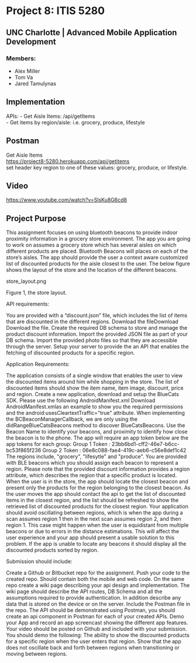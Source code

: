 # Project 8: ITIS 5280
## UNC Charlotte | Advanced Mobile Application Development
### Members:
- Alex Miller
- Tom Va
- Jared Tamulynas

## Implementation
APIs:
	- Get Aisle Items: /api/getItems <br />
		- Get items by region/aisle: i.e. grocery, produce, lifestyle <br />

## Postman
Get Aisle Items <br />
https://project8-5280.herokuapp.com/api/getitems <br />
set header key region to one of these values: grocery, produce, or lifestyle. <br />

## Video
https://www.youtube.com/watch?v=SlsKu8G6cd8

## Project Purpose

This assignment focuses on using bluetooth beacons to provide indoor proximity information in a grocery store environment. The app you are going to work on assumes a grocery store which has several aisles on which different products are placed. Bluetooth Beacons will places on each of the store’s aisles. The app should provide the user a context aware customized list of discounted products for the aisle closest to the user. The below figure shows the layout of the store and the location of the different beacons.

store_layout.png

Figure 1, the store layout.

 

API requirements:

You are provided with a “discount.json” file, which includes the list of items that are discounted in the different regions. Download the fileDownload Download the file.
Create the required DB schema to store and manage the product discount information. Import the provided JSON file as part of your DB schema.
Import the provided photo files so that they are accessible through the server.
Setup your server to provide the an API that enables the fetching of discounted products for a specific region.
 

Application Requirements:

The application consists of a single window that enables the user to view the discounted items around him while shopping in the store. The list of discounted items should show the item name, item image, discount, price and region.
Create a new application, download and setup the BlueCats SDK.
Please use the following AndroidManifest.xml Download AndroidManifest.xmlas an example to show you the required permissions and the android:usesCleartextTraffic="true" attribute.
When implementing the BCBeaconManagerCallback, we are only using the didRangeBlueCatsBeacons method to discover BlueCatsBeacons. Use the Beacon Name to identify your beacons, and proximity to identify how close the beacon is to the phone.
The app will require an app token below are the app tokens for each group:
Group 1 Token : 23bb6bd1-cff2-46e7-b6cc-bc53f865f236
Group 2 Token : 06e8c088-fae4-419c-aeb6-c56e8def1c42 
The regions include, "grocery", "lifesytle" and "produce". You are provided with BLE beacons which you should assign each beacon to represent a region. Please note that the provided discount information provides a region attribute, which describes the region that a specific product is located.
When the user is in the store, the app should locate the closest beacon and present only the products for the region belonging to the closest beacon.
As the user moves the app should contact the api to get the list of discounted items in the closest region, and the list should be refreshed to show the retrieved list of discounted products for the closest region.
Your application should avoid oscillating between regions, which is when the app during a scan assumes region 1 then in the next scan assumes region 2, and then region 1. This case might happen when the user is equidistant from multiple beacons or due to errors in the distance estimations. This will affect the user experience and your app should present a usable solution to this problem.
If the app is unable to locate any beacons it should display all the discounted products sorted by region.
 

Submission should include:

Create a Github or Bitbucket repo for the assignment.
Push your code to the created repo. Should contain both the mobile and web code. 
On the same repo create a wiki page describing your api design and implementation. The wiki page should describe the API routes, DB Schema and all the assumptions required to provide authentication. In addition describe any data that is stored on the device or on the server.
Include the Postman file in the repo.
The API should be demonstrated using Postman, you should create an api component in Postman for each of your created APIs.
Demo your App and record an app screencast showing the different app features. Your video should be posted on Github and included with your submission. You should demo the following:
The ability to show the discounted products for a specific region when the user enters that region.
Show that the app does not oscillate back and forth between regions when transitioning or moving between regions.
